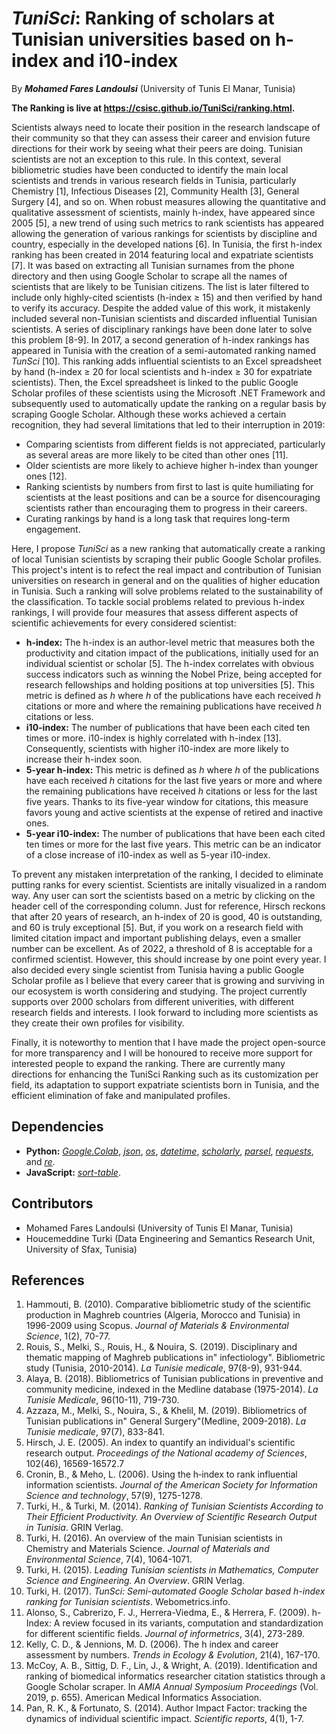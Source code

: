 # *TuniSci*: Ranking of scholars at Tunisian universities based on h-index and i10-index
By ***Mohamed Fares Landoulsi*** (University of Tunis El Manar, Tunisia)

**The Ranking is live at https://csisc.github.io/TuniSci/ranking.html.**

Scientists always need to locate their position in the research landscape of their community so that they can assess their career and envision future directions for their work by seeing what their peers are doing. Tunisian scientists are not an exception to this rule. In this context, several bibliometric studies have been conducted to identify the main local scientists and trends in various research fields in Tunisia, particularly Chemistry [1], Infectious Diseases [2], Community Health [3], General Surgery [4], and so on. When robust measures allowing the quantitative and qualitative assessment of scientists, mainly h-index, have appeared since 2005 [5], a new trend of using such metrics to rank scientists has appeared allowing the generation of various rankings for scientists by discipline and country, especially in the developed nations [6]. In Tunisia, the first h-index ranking has been created in 2014 featuring local and expatriate scientists [7]. It was based on extracting all Tunisian surnames from the phone directory and then using Google Scholar to scrape all the names of scientists that are likely to be Tunisian citizens. The list is later filtered to include only highly-cited scientists (h-index ≥ 15) and then verified by hand to verify its accuracy. Despite the added value of this work, it mistakenly included several non-Tunisian scientists and discarded influential Tunisian scientists. A series of disciplinary rankings have been done later to solve this problem [8-9]. In 2017, a second generation of h-index rankings has appeared in Tunisia with the creation of a semi-automated ranking named *TunSci* [10]. This ranking adds influential scientists to an Excel spreadsheet by hand (h-index ≥ 20 for local scientists and h-index ≥ 30 for expatriate scientists). Then, the Excel spreadsheet is linked to the public Google Scholar profiles of these scientists using the Microsoft .NET Framework and subsequently used to automatically update the ranking on a regular basis by scraping Google Scholar. Although these works achieved a certain recognition, they had several limitations that led to their interruption in 2019:
* Comparing scientists from different fields is not appreciated, particularly as several areas are more likely to be cited than other ones [11].
* Older scientists are more likely to achieve higher h-index than younger ones [12].
* Ranking scientists by numbers from first to last is quite humiliating for scientists at the least positions and can be a source for disencouraging scientists rather than encouraging them to progress in their careers.
* Curating rankings by hand is a long task that requires long-term engagement.

Here, I propose *TuniSci* as a new ranking that automatically create a ranking of local Tunisian scientists by scraping their public Google Scholar profiles. This project's intent is to refect the real impact and contribution of Tunisian universities on research in general and on the qualities of higher education in Tunisia. Such a ranking will solve problems related to the sustainability of the classification. To tackle social problems related to previous h-index rankings, I will provide four measures that assess different aspects of scientific achievements for every considered scientist:
* **h-index:** The h-index is an author-level metric that measures both the productivity and citation impact of the publications, initially used for an individual scientist or scholar [5]. The h-index correlates with obvious success indicators such as winning the Nobel Prize, being accepted for research fellowships and holding positions at top universities [5]. This metric is defined as *h* where *h* of the publications have each received *h* citations or more and where the remaining publications have received *h* citations or less. 
* **i10-index:** The number of publications that have been each cited ten times or more. i10-index is highly correlated with h-index [13]. Consequently, scientists with higher i10-index are more likely to increase their h-index soon.
* **5-year h-index:** This metric is defined as *h* where *h* of the publications have each received *h* citations for the last five years or more and where the remaining publications have received *h* citations or less for the last five years. Thanks to its five-year window for citations, this measure favors young and active scientists at the expense of retired and inactive ones.
* **5-year i10-index:** The number of publications that have been each cited ten times or more for the last five years. This metric can be an indicator of a close increase of i10-index as well as 5-year i10-index.

To prevent any mistaken interpretation of the ranking, I decided to eliminate putting ranks for every scientist. Scientists are initally visualized in a random way. Any user can sort the scientists based on a metric by clicking on the header cell of the corresponding column. Just for reference, Hirsch reckons that after 20 years of research, an h-index of 20 is good, 40 is outstanding, and 60 is truly exceptional [5]. But, if you work on a research field with limited citation impact and important publishing delays, even a smaller number can be excellent. As of 2022, a threshold of 8 is acceptable for a confirmed scientist. However, this should increase by one point every year. I also decided every single scientist from Tunisia having a public Google Scholar profile as I believe that every career that is growing and surviving in our ecosystem is worth considering and studying. The project currently supports over 2000 scholars from different univerities, with different research fields and interests. I look forward to including more scientists as they create their own profiles for visibility.

Finally, it is noteworthy to mention that I have made the project open-source for more transparency and I will be honoured to receive more support for interested people to expand the ranking. There are currently many directions for enhancing the TuniSci Ranking such as its customization per field, its adaptation to support expatriate scientists born in Tunisia, and the efficient elimination of fake and manipulated profiles.

## Dependencies
* **Python:** *[Google.Colab](https://pypi.org/project/google-colab/)*, *[json](https://docs.python.org/fr/3/library/json.html)*, *[os](https://docs.python.org/fr/3/library/os.html)*, *[datetime](https://pypi.org/project/DateTime/)*, *[scholarly](https://pypi.org/project/scholarly/)*, *[parsel](https://pypi.org/project/parsel/)*, *[requests](https://pypi.org/project/requests/)*, and *[re](https://docs.python.org/fr/3/library/re.html)*. 
* **JavaScript:** *[sort-table](https://www.cssscript.com/html-table-sortable/)*.

## Contributors
* Mohamed Fares Landoulsi (University of Tunis El Manar, Tunisia)
* Houcemeddine Turki (Data Engineering and Semantics Research Unit, University of Sfax, Tunisia)

## References
1. Hammouti, B. (2010). Comparative bibliometric study of the scientific production in Maghreb countries (Algeria, Morocco and Tunisia) in 1996-2009 using Scopus. *Journal of Materials & Environmental Science*, 1(2), 70-77.
2. Rouis, S., Melki, S., Rouis, H., & Nouira, S. (2019). Disciplinary and thematic mapping of Maghreb publications in" infectiology". Bibliometric study (Tunisia, 2010-2014). *La Tunisie medicale*, 97(8-9), 931-944.
3. Alaya, B. (2018). Bibliometrics of Tunisian publications in preventive and community medicine, indexed in the Medline database (1975-2014). *La Tunisie Medicale*, 96(10-11), 719-730.
4. Azzaza, M., Melki, S., Nouira, S., & Khelil, M. (2019). Bibliometrics of Tunisian publications in" General Surgery"(Medline, 2009-2018). *La Tunisie medicale*, 97(7), 833-841.
5. Hirsch, J. E. (2005). An index to quantify an individual's scientific research output. *Proceedings of the National academy of Sciences*, 102(46), 16569-16572.7
6. Cronin, B., & Meho, L. (2006). Using the h‐index to rank influential information scientists. *Journal of the American Society for Information Science and technology*, 57(9), 1275-1278.
7. Turki, H., & Turki, M. (2014). *Ranking of Tunisian Scientists According to Their Efficient Productivity. An Overview of Scientific Research Output in Tunisia*. GRIN Verlag.
8. Turki, H. (2016). An overview of the main Tunisian scientists in Chemistry and Materials Science. *Journal of Materials and Environmental Science*, 7(4), 1064-1071.
9. Turki, H. (2015). *Leading Tunisian scientists in Mathematics, Computer Science and Engineering. An Overview*. GRIN Verlag.
10. Turki, H. (2017). *TunSci: Semi-automated Google Scholar based h-index ranking for Tunisian scientists*. Webometrics.info.
11. Alonso, S., Cabrerizo, F. J., Herrera-Viedma, E., & Herrera, F. (2009). h-Index: A review focused in its variants, computation and standardization for different scientific fields. *Journal of informetrics*, 3(4), 273-289.
12. Kelly, C. D., & Jennions, M. D. (2006). The h index and career assessment by numbers. *Trends in Ecology & Evolution*, 21(4), 167-170.
13. McCoy, A. B., Sittig, D. F., Lin, J., & Wright, A. (2019). Identification and ranking of biomedical informatics researcher citation statistics through a Google Scholar scraper. In *AMIA Annual Symposium Proceedings* (Vol. 2019, p. 655). American Medical Informatics Association.
14. Pan, R. K., & Fortunato, S. (2014). Author Impact Factor: tracking the dynamics of individual scientific impact. *Scientific reports*, 4(1), 1-7.
